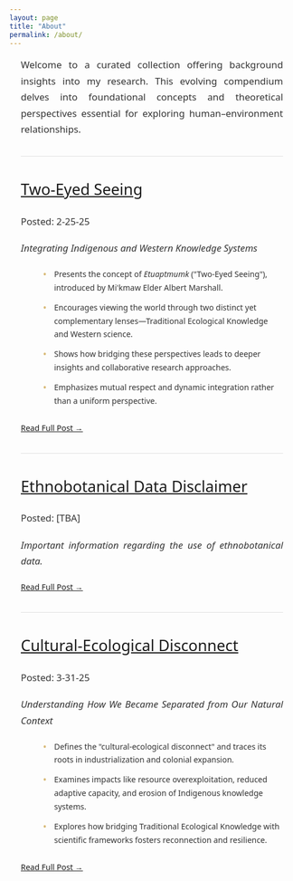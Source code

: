 ```yaml
---
layout: page
title: "About"
permalink: /about/
---
```


<style>
    /* This is the critical part - hide the auto-generated About heading */
    h1.post-title, h1.page-title, header.post-header h1 {
        display: none !important;
    }
    
    /* Text-only styling that preserves existing navigation and footer */
    :root {
        --primary-color: #5b7e5f;
        --secondary-color: #8a6552;
        --accent-color: #d8b976;
        --light-bg: #f8f8f5;
        --dark-text: #333333;
    }
    
    /* Main content styles only */
    .content-wrapper {
        font-family: 'Segoe UI', Tahoma, Geneva, Verdana, sans-serif;
        line-height: 1.7;
        color: var(--dark-text);
        max-width: 900px;
        margin: 0 auto;
        padding: 0 20px;
    }
    
    /* Content headings */
    .content-wrapper h2 {
        font-size: 1.7rem;
        color: var(--secondary-color);
        margin: 2.2rem 0 1.2rem;
        font-weight: 500;
    }
    
    .content-wrapper h3 {
        font-size: 1.35rem;
        color: var(--primary-color);
        margin: 1.8rem 0 1rem;
        font-weight: 500;
    }
    
    /* Paragraph styling */
    .content-wrapper p {
        margin-bottom: 1.2rem;
        font-size: 1.05rem;
        line-height: 1.7;
        text-align: justify;
    }
    
    /* Emphasis */
    .content-wrapper strong, 
    .content-wrapper b {
        color: var(--secondary-color);
        font-weight: 600;
    }
    
    /* Horizontal rules */
    .content-wrapper hr {
        border: none;
        height: 1px;
        background-color: #e0e0e0;
        margin: 2rem 0;
    }
    
    /* Lists */
    .content-wrapper ul {
        margin-left: 1rem;
        margin-bottom: 1.5rem;
    }
    
    .content-wrapper li {
        margin-bottom: 0.7rem;
        position: relative;
        padding-left: 1.2rem;
        list-style-type: none;
    }
    
    .content-wrapper li::before {
        content: "•";
        color: var(--accent-color);
        font-weight: bold;
        position: absolute;
        left: 0;
    }
    
    /* Key terms */
    .key-term {
        background-color: rgba(216, 185, 118, 0.2);
        padding: 0 4px;
        border-radius: 3px;
    }
    
    /* Section dividers (subtle) */
    .subtle-divider {
        height: 1px;
        background: linear-gradient(to right, transparent, #e0e0e0, transparent);
        margin: 2rem 0;
        border: none;
    }
    
    /* Researcher title styling */
    .researcher-title {
        font-size: 1.2rem;
        font-weight: 500;
        text-align: center;
        margin: 1.5rem 0;
        color: var(--secondary-color);
        font-style: italic;
    }
    
    /* Box for important content */
    .highlight-box {
        border-left: 3px solid var(--accent-color);
        background-color: rgba(216, 185, 118, 0.1);
        padding: 1rem 1.5rem;
        margin: 1.5rem 0;
        border-radius: 0 4px 4px 0;
    }
    
    /* Quote styling */
    .content-wrapper blockquote {
        border-left: 3px solid var(--accent-color);
        padding: 0.5rem 0 0.5rem 1rem;
        margin: 1.5rem 0 1.5rem 1rem;
        font-style: italic;
        color: #555;
    }
</style>

<div class="content-wrapper">
  <p>
    Welcome to a curated collection offering background insights into my research. This evolving compendium delves into foundational concepts and theoretical perspectives essential for exploring human–environment relationships.
  </p>
  
  <hr class="subtle-divider">
  
  <!-- Two-Eyed Seeing Page -->
  <div class="blog-entry">
    <h2><a href="{{ site.baseurl }}/two-eye" class="read-more">Two-Eyed Seeing</a></h2>
    <p class="post-meta">Posted: 2-25-25</p>
    <p><em>Integrating Indigenous and Western Knowledge Systems</em></p>
    <div class="highlights">
      <ul>
        <li>Presents the concept of <em>Etuaptmumk</em> ("Two-Eyed Seeing"), introduced by Mi'kmaw Elder Albert Marshall.</li>
        <li>Encourages viewing the world through two distinct yet complementary lenses—Traditional Ecological Knowledge and Western science.</li>
        <li>Shows how bridging these perspectives leads to deeper insights and collaborative research approaches.</li>
        <li>Emphasizes mutual respect and dynamic integration rather than a uniform perspective.</li>
      </ul>
    </div>
    <a href="{{ site.baseurl }}/two-eye" class="read-more">Read Full Post →</a>
  </div>
  
  <hr class="subtle-divider">
  
  <!-- Ethnobotanical Data Disclaimer Page -->
  <div class="blog-entry">
    <h2><a href="{{ site.baseurl }}/disclaimer" class="read-more">Ethnobotanical Data Disclaimer</a></h2>
    <p class="post-meta">Posted: [TBA]</p>
    <p><em>Important information regarding the use of ethnobotanical data.</em></p>
    <a href="{{ site.baseurl }}/disclaimer" class="read-more">Read Full Post →</a>
  </div>
  
  <hr class="subtle-divider">
  
  <!-- Cultural-Ecological Disconnect Page -->
  <div class="blog-entry">
    <h2><a href="{{ site.baseurl }}/cultural-ecological" class="read-more">Cultural-Ecological Disconnect</a></h2>
    <p class="post-meta">Posted: 3-31-25</p>
    <p><em>Understanding How We Became Separated from Our Natural Context</em></p>
    <div class="highlights">
      <ul>
        <li>Defines the "cultural-ecological disconnect" and traces its roots in industrialization and colonial expansion.</li>
        <li>Examines impacts like resource overexploitation, reduced adaptive capacity, and erosion of Indigenous knowledge systems.</li>
        <li>Explores how bridging Traditional Ecological Knowledge with scientific frameworks fosters reconnection and resilience.</li>
      </ul>
    </div>
    <a href="{{ site.baseurl }}/cultural-ecological" class="read-more">Read Full Post →</a>
  </div>
  
</div>
